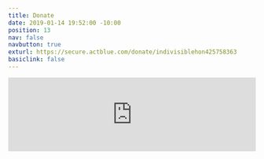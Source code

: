 ```yaml
---
title: Donate
date: 2019-01-14 19:52:00 -10:00
position: 13
nav: false
navbutton: true
exturl: https://secure.actblue.com/donate/indivisiblehon425758363
basiclink: false
---
```


<div><iframe src="https://secure.actblue.com/donate/indivisiblehon425758363" style='width: 100%;border: none'></iframe></div>
